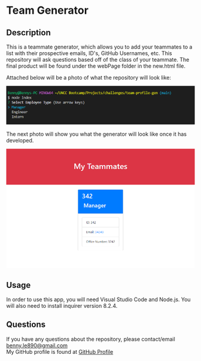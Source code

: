 # Team Generator

## Description

This is a teammate generator, which allows you to add your teammates to a list with their prospective emails, ID's, GitHub Usernames, etc. This repository will ask questions based off of the class of your teammate. The final product will be found under the webPage folder in the new.html file. 

Attached below will be a photo of what the repository will look like:

![Using node for the manager](./images/using-node.png)

The next photo will show you what the generator will look like once it has developed. 

![The final product](./images/Teammates.png)

## Usage

In order to use this app, you will need Visual Studio Code and Node.js. You will also need to install inquirer version 8.2.4. 

##  Questions

If you have any questions about the repository, please contact/email benny.le890@gmail.com <br />
My GitHub profile is found at [GitHub Profile](https//GitHub.com/bennyle890)